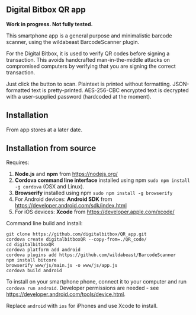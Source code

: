 ## Digital Bitbox QR app

**Work in progress. Not fully tested.**

This smartphone app is a general purpose and minimalistic barcode scanner, using the wildabeast BarcodeScanner plugin. 

For the Digital Bitbox, it is used to verify QR codes before signing a transaction. This avoids handcrafted man-in-the-middle attacks on compromised computers by verifying that you are signing the correct transaction. 

Just click the button to scan. Plaintext is printed without formatting. JSON-formatted text is pretty-printed. AES-256-CBC encrypted text is decrypted with a user-supplied password (hardcoded at the moment).


## Installation

From app stores at a later date.


## Installation from source

Requires:
  1. **Node.js** and **npm** from https://nodejs.org/
  2. **Cordova command line interface** installed using npm `sudo npm install -g cordova` (OSX and Linux).
  3. **Browserify** installed using npm `sudo npm install -g browserify`
  4. For Android devices: **Android SDK** from https://developer.android.com/sdk/index.html
  5. For iOS devices: **Xcode** from https://developer.apple.com/xcode/

Command line build and install:

```
git clone https://github.com/digitalbitbox/QR_app.git
cordova create digitalbitboxQR --copy-from=./QR_code/
cd digitalbitboxQR
cordova platform add android
cordova plugins add https://github.com/wildabeast/BarcodeScanner
npm install bitcore
browserify www/js/main.js -o www/js/app.js
cordova build android
```

To install on your smartphone phone, connect it to your computer and run  `cordova run android`. Developer permissions are needed - see https://developer.android.com/tools/device.html.

Replace `android` with `ios` for iPhones and use Xcode to install.

